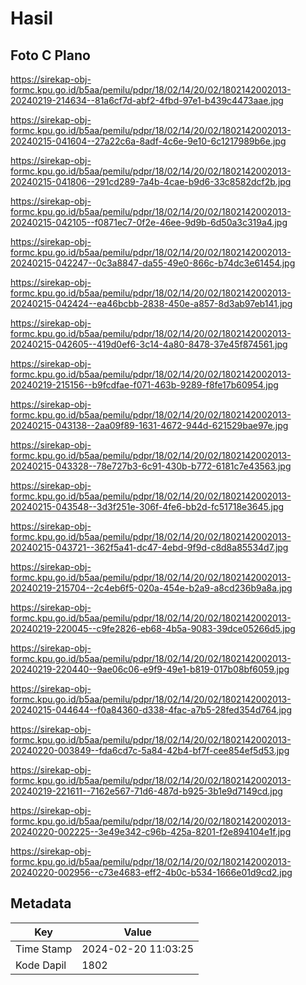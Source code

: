 # Hasil

## Foto C Plano

https://sirekap-obj-formc.kpu.go.id/b5aa/pemilu/pdpr/18/02/14/20/02/1802142002013-20240219-214634--81a6cf7d-abf2-4fbd-97e1-b439c4473aae.jpg

https://sirekap-obj-formc.kpu.go.id/b5aa/pemilu/pdpr/18/02/14/20/02/1802142002013-20240215-041604--27a22c6a-8adf-4c6e-9e10-6c1217989b6e.jpg

https://sirekap-obj-formc.kpu.go.id/b5aa/pemilu/pdpr/18/02/14/20/02/1802142002013-20240215-041806--291cd289-7a4b-4cae-b9d6-33c8582dcf2b.jpg

https://sirekap-obj-formc.kpu.go.id/b5aa/pemilu/pdpr/18/02/14/20/02/1802142002013-20240215-042105--f0871ec7-0f2e-46ee-9d9b-6d50a3c319a4.jpg

https://sirekap-obj-formc.kpu.go.id/b5aa/pemilu/pdpr/18/02/14/20/02/1802142002013-20240215-042247--0c3a8847-da55-49e0-866c-b74dc3e61454.jpg

https://sirekap-obj-formc.kpu.go.id/b5aa/pemilu/pdpr/18/02/14/20/02/1802142002013-20240215-042424--ea46bcbb-2838-450e-a857-8d3ab97eb141.jpg

https://sirekap-obj-formc.kpu.go.id/b5aa/pemilu/pdpr/18/02/14/20/02/1802142002013-20240215-042605--419d0ef6-3c14-4a80-8478-37e45f874561.jpg

https://sirekap-obj-formc.kpu.go.id/b5aa/pemilu/pdpr/18/02/14/20/02/1802142002013-20240219-215156--b9fcdfae-f071-463b-9289-f8fe17b60954.jpg

https://sirekap-obj-formc.kpu.go.id/b5aa/pemilu/pdpr/18/02/14/20/02/1802142002013-20240215-043138--2aa09f89-1631-4672-944d-621529bae97e.jpg

https://sirekap-obj-formc.kpu.go.id/b5aa/pemilu/pdpr/18/02/14/20/02/1802142002013-20240215-043328--78e727b3-6c91-430b-b772-6181c7e43563.jpg

https://sirekap-obj-formc.kpu.go.id/b5aa/pemilu/pdpr/18/02/14/20/02/1802142002013-20240215-043548--3d3f251e-306f-4fe6-bb2d-fc51718e3645.jpg

https://sirekap-obj-formc.kpu.go.id/b5aa/pemilu/pdpr/18/02/14/20/02/1802142002013-20240215-043721--362f5a41-dc47-4ebd-9f9d-c8d8a85534d7.jpg

https://sirekap-obj-formc.kpu.go.id/b5aa/pemilu/pdpr/18/02/14/20/02/1802142002013-20240219-215704--2c4eb6f5-020a-454e-b2a9-a8cd236b9a8a.jpg

https://sirekap-obj-formc.kpu.go.id/b5aa/pemilu/pdpr/18/02/14/20/02/1802142002013-20240219-220045--c9fe2826-eb68-4b5a-9083-39dce05266d5.jpg

https://sirekap-obj-formc.kpu.go.id/b5aa/pemilu/pdpr/18/02/14/20/02/1802142002013-20240219-220440--9ae06c06-e9f9-49e1-b819-017b08bf6059.jpg

https://sirekap-obj-formc.kpu.go.id/b5aa/pemilu/pdpr/18/02/14/20/02/1802142002013-20240215-044644--f0a84360-d338-4fac-a7b5-28fed354d764.jpg

https://sirekap-obj-formc.kpu.go.id/b5aa/pemilu/pdpr/18/02/14/20/02/1802142002013-20240220-003849--fda6cd7c-5a84-42b4-bf7f-cee854ef5d53.jpg

https://sirekap-obj-formc.kpu.go.id/b5aa/pemilu/pdpr/18/02/14/20/02/1802142002013-20240219-221611--7162e567-71d6-487d-b925-3b1e9d7149cd.jpg

https://sirekap-obj-formc.kpu.go.id/b5aa/pemilu/pdpr/18/02/14/20/02/1802142002013-20240220-002225--3e49e342-c96b-425a-8201-f2e894104e1f.jpg

https://sirekap-obj-formc.kpu.go.id/b5aa/pemilu/pdpr/18/02/14/20/02/1802142002013-20240220-002956--c73e4683-eff2-4b0c-b534-1666e01d9cd2.jpg


## Metadata

| Key        | Value               |
| ---------- | ------------------- |
| Time Stamp | 2024-02-20 11:03:25 |
| Kode Dapil | 1802                |



